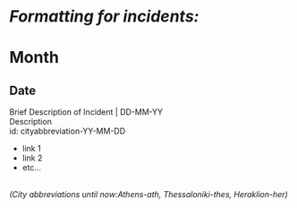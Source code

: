 # <em> Formatting for incidents: </em>

# Month  
## Date
Brief Description of Incident | DD-MM-YY   
Description  
id: cityabbreviation-YY-MM-DD 
* link 1
* link 2
* etc...
<br>
<em>(City abbreviations until now:Athens-ath, Thessaloniki-thes, Heraklion-her)</em>
